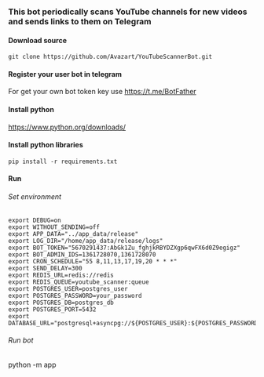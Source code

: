 ### This bot periodically scans YouTube channels for new videos and sends links to them on Telegram

#### Download source

``` git clone https://github.com/Avazart/YouTubeScannerBot.git ```

#### Register your user bot in telegram

For get your own bot token key use https://t.me/BotFather

#### Install python

https://www.python.org/downloads/

#### Install python libraries

``` pip install -r requirements.txt  ```

#### Run

###### Set environment

```
export DEBUG=on
export WITHOUT_SENDING=off
export APP_DATA="../app_data/release"
export LOG_DIR="/home/app_data/release/logs"
export BOT_TOKEN="5670291437:AbGk1Zu_fghjkRBYDZXgp6qwFX6d0Z9egigz"
export BOT_ADMIN_IDS=1361728070,1361728070
export CRON_SCHEDULE="55 8,11,13,17,19,20 * * *"
export SEND_DELAY=300
export REDIS_URL=redis://redis
export REDIS_QUEUE=youtube_scanner:queue
export POSTGRES_USER=postgres_user
export POSTGRES_PASSWORD=your_password
export POSTGRES_DB=postgres_db
export POSTGRES_PORT=5432
export DATABASE_URL="postgresql+asyncpg://${POSTGRES_USER}:${POSTGRES_PASSWORD}@database:${POSTGRES_PORT}/${POSTGRES_DB}"
```
###### Run bot

python -m app

